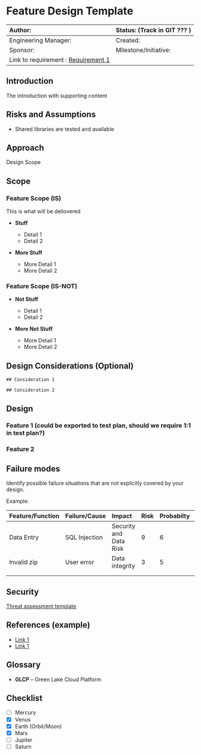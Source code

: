 # Feature Design Template

| Author: | Status: (Track in GIT ??? ) |
| :--- | :--- |
| Engineering Manager: | Created: |
| Sponsor: | Milestone/Initiative: |
| Link to requirement : [Requirement 1](https://google.com) |

## Introduction

The introduction with supporting content

## Risks and Assumptions

* Shared libraries are tested and available

## Approach

Design Scope

## Scope

### Feature Scope (IS)

This is what will be deliovered

* **Stuff**
  * Detail 1
  * Detail 2
  
* **More Stuff**
  * More Detail 1
  * More Detail 2

### Feature Scope (IS-NOT)

* **Not Stuff**
  * Detail 1
  * Detail 2
  
* **More Not Stuff**
  * More Detail 1
  * More Detail 2

## Design Considerations (Optional)

    ## Consideration 1

    ## Consideration 2

## Design

### Feature 1 (could be exported to test plan,  should we require 1:1 in test plan?)

### Feature 2

## Failure modes

Identify possible failure situations that are not explicitly covered by your design.

Example:

| Feature/Function| Failure/Cause| Impact | Risk | Probabilty | Mitigation |
| :--- | :--- | :--- | :--- | :--- | :--- |
| Data Entry | SQL Injection  | Security and Data Risk  | 9 | 6 | Input scrub |
| Invalid zip| User error | Data integrity  | 3 | 5 | Data validation |
| | | | | | |
| | | | | | |

## Security

[Threat assessment template](https://rndwiki-pro.its.hpecorp.net/display/HCSS/CTO+Architecture+Page+Template)

## References (example)

* [Link 1](https://google.com)
* [Link 1](https://google.com)

## Glossary

* **GLCP** – Green Lake Cloud Platform

## Checklist

* [ ] Mercury
* [x] Venus
* [x] Earth (Orbit/Moon)
* [x] Mars
* [ ] Jupiter
* [ ] Saturn
